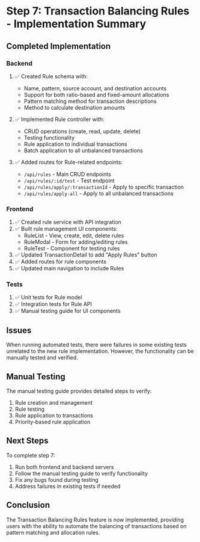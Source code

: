 # Step 7: Transaction Balancing Rules - Implementation Summary

## Completed Implementation

### Backend
1. ✅ Created Rule schema with:
   - Name, pattern, source account, and destination accounts
   - Support for both ratio-based and fixed-amount allocations
   - Pattern matching method for transaction descriptions
   - Method to calculate destination amounts

2. ✅ Implemented Rule controller with:
   - CRUD operations (create, read, update, delete)
   - Testing functionality
   - Rule application to individual transactions
   - Batch application to all unbalanced transactions

3. ✅ Added routes for Rule-related endpoints:
   - `/api/rules` - Main CRUD endpoints
   - `/api/rules/:id/test` - Test endpoint
   - `/api/rules/apply/:transactionId` - Apply to specific transaction
   - `/api/rules/apply-all` - Apply to all unbalanced transactions

### Frontend
1. ✅ Created rule service with API integration
2. ✅ Built rule management UI components:
   - RuleList - View, create, edit, delete rules 
   - RuleModal - Form for adding/editing rules
   - RuleTest - Component for testing rules
3. ✅ Updated TransactionDetail to add "Apply Rules" button
4. ✅ Added routes for rule components
5. ✅ Updated main navigation to include Rules

### Tests
1. ✅ Unit tests for Rule model
2. ✅ Integration tests for Rule API
3. ✅ Manual testing guide for UI components

## Issues
When running automated tests, there were failures in some existing tests unrelated to the new rule implementation. However, the functionality can be manually tested and verified.

## Manual Testing
The manual testing guide provides detailed steps to verify:
1. Rule creation and management
2. Rule testing
3. Rule application to transactions
4. Priority-based rule application

## Next Steps
To complete step 7:
1. Run both frontend and backend servers
2. Follow the manual testing guide to verify functionality
3. Fix any bugs found during testing
4. Address failures in existing tests if needed

## Conclusion
The Transaction Balancing Rules feature is now implemented, providing users with the ability to automate the balancing of transactions based on pattern matching and allocation rules. 